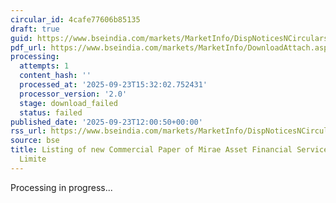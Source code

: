 ```yaml
---
circular_id: 4cafe77606b85135
draft: true
guid: https://www.bseindia.com/markets/MarketInfo/DispNoticesNCirculars.aspx?Noticeid={17DE6006-44A0-4E1C-9A59-A602455FFDDC}&noticeno=20250923-44&dt=09/23/2025&icount=44&totcount=78&flag=0
pdf_url: https://www.bseindia.com/markets/MarketInfo/DownloadAttach.aspx?id=20250923-44&attachedId=
processing:
  attempts: 1
  content_hash: ''
  processed_at: '2025-09-23T15:32:02.752431'
  processor_version: '2.0'
  stage: download_failed
  status: failed
published_date: '2025-09-23T12:00:50+00:00'
rss_url: https://www.bseindia.com/markets/MarketInfo/DispNoticesNCirculars.aspx?Noticeid={17DE6006-44A0-4E1C-9A59-A602455FFDDC}&noticeno=20250923-44&dt=09/23/2025&icount=44&totcount=78&flag=0
source: bse
title: Listing of new Commercial Paper of Mirae Asset Financial Services (India) Private
  Limite
---
```


Processing in progress...